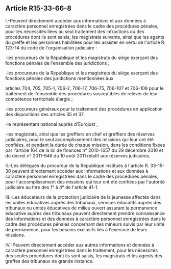 Article R15-33-66-8
----
I.-Peuvent directement accéder aux informations et aux données à caractère
personnel enregistrées dans le cadre des procédures pénales, pour les nécessités
liées au seul traitement des infractions ou des procédures dont ils sont saisis,
les magistrats suivants, ainsi que les agents du greffe et les personnes
habilitées pour les assister en vertu de l'article R. 123-14 du code de
l'organisation judiciaire :

-les procureurs de la République et les magistrats du siège exerçant des
fonctions pénales de l'ensemble des juridictions ;

-les procureurs de la République et les magistrats du siège exerçant des
fonctions pénales des juridictions mentionnées aux

articles 704, 705, 705-1, 706-2, 706-17, 706-75, 706-107 et 706-108 pour le
traitement de l'ensemble des procédures susceptibles de relever de leur
compétence territoriale élargie ;

-les procureurs généraux pour le traitement des procédures en application des
dispositions des articles 35 et 37.

-le représentant national auprès d'Eurojust ;

-les magistrats, ainsi que les greffiers en chef et greffiers des réserves
judiciaires, pour le seul accomplissement des missions qui leur ont été
confiées, et pendant la durée de chaque mission, dans les conditions fixées par
l'article 164 de la loi de finances n° 2010-1657 du 29 décembre 2010 et du
décret n° 2011-946 du 10 août 2011 relatif aux réserves judicaires.

II.-Les délégués du procureur de la République institués à l'article R. 33-15-30
peuvent directement accéder aux informations et aux données à caractère
personnel enregistrées dans le cadre des procédures pénales, pour
l'accomplissement des missions qui leur ont été confiées par l'autorité
judiciaire au titre des 1° à 4° de l'article 41-1.

III.-Les éducateurs de la protection judiciaire de la jeunesse affectés dans les
unités éducatives auprès des tribunaux, services éducatifs auprès des tribunaux
ou unités éducatives de milieu ouvert assurant la permanence éducative auprès
des tribunaux peuvent directement prendre connaissance des informations et des
données à caractère personnel enregistrées dans le cadre des procédures pénales
concernant des mineurs suivis par leur unité de permanence, pour les besoins
exclusifs liés à l'exercice de leurs missions.

IV.-Peuvent directement accéder aux autres informations et données à caractère
personnel enregistrées dans le traitement, pour les nécessités des seules
procédures dont ils sont saisis, les magistrats et les agents des greffes des
tribunaux de grande instance.
